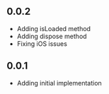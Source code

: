 ## 0.0.2

 * Adding isLoaded method
 * Adding dispose method
 * Fixing iOS issues

## 0.0.1

* Adding initial implementation
